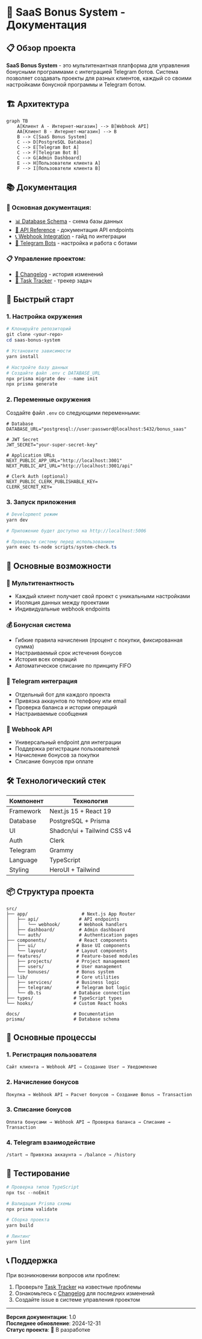# 🎯 SaaS Bonus System - Документация

## 📋 Обзор проекта

**SaaS Bonus System** - это мультитенантная платформа для управления бонусными программами с интеграцией Telegram ботов. Система позволяет создавать проекты для разных клиентов, каждый со своими настройками бонусной программы и Telegram ботом.

## 🏗️ Архитектура

```mermaid
graph TB
    A[Клиент A - Интернет-магазин] --> B[Webhook API]
    AA[Клиент B - Интернет-магазин] --> B
    B --> C[SaaS Bonus System]
    C --> D[PostgreSQL Database]
    C --> E[Telegram Bot A]
    C --> F[Telegram Bot B]
    C --> G[Admin Dashboard]
    E --> H[Пользователи клиента A]
    F --> I[Пользователи клиента B]
```

## 📚 Документация

### 📖 Основная документация:
- [📊 Database Schema](./database-schema.md) - схема базы данных
- [🔗 API Reference](./api.md) - документация API endpoints
- [📞 Webhook Integration](./webhook-integration.md) - гайд по интеграции
- [🤖 Telegram Bots](./telegram-bots.md) - настройка и работа с ботами

### 📋 Управление проектом:
- [📝 Changelog](./changelog.md) - история изменений
- [📌 Task Tracker](./tasktracker.md) - трекер задач

## 🚀 Быстрый старт

### 1. Настройка окружения

```powershell
# Клонируйте репозиторий
git clone <your-repo>
cd saas-bonus-system

# Установите зависимости
yarn install

# Настройте базу данных
# Создайте файл .env с DATABASE_URL
npx prisma migrate dev --name init
npx prisma generate
```

### 2. Переменные окружения

Создайте файл `.env` со следующими переменными:

```env
# Database
DATABASE_URL="postgresql://user:password@localhost:5432/bonus_saas"

# JWT Secret
JWT_SECRET="your-super-secret-key"

# Application URLs
NEXT_PUBLIC_APP_URL="http://localhost:3001"
NEXT_PUBLIC_API_URL="http://localhost:3001/api"

# Clerk Auth (optional)
NEXT_PUBLIC_CLERK_PUBLISHABLE_KEY=
CLERK_SECRET_KEY=
```

### 3. Запуск приложения

```powershell
# Development режим
yarn dev

# Приложение будет доступно на http://localhost:5006

# Проверьте систему перед использованием
yarn exec ts-node scripts/system-check.ts
```

## 🎯 Основные возможности

### 🏢 Мультитенантность
- Каждый клиент получает свой проект с уникальными настройками
- Изоляция данных между проектами
- Индивидуальные webhook endpoints

### 💰 Бонусная система
- Гибкие правила начисления (процент с покупки, фиксированная сумма)
- Настраиваемый срок истечения бонусов
- История всех операций
- Автоматическое списание по принципу FIFO

### 🤖 Telegram интеграция
- Отдельный бот для каждого проекта
- Привязка аккаунтов по телефону или email
- Проверка баланса и истории операций
- Настраиваемые сообщения

### 🔗 Webhook API
- Универсальный endpoint для интеграции
- Поддержка регистрации пользователей
- Начисление бонусов за покупки
- Списание бонусов при оплате

## 🛠️ Технологический стек

| Компонент | Технология |
|-----------|------------|
| Framework | Next.js 15 + React 19 |
| Database | PostgreSQL + Prisma |
| UI | Shadcn/ui + Tailwind CSS v4 |
| Auth | Clerk |
| Telegram | Grammy |
| Language | TypeScript |
| Styling | HeroUI + Tailwind |

## 📦 Структура проекта

```
src/
├── app/                    # Next.js App Router
│   ├── api/               # API endpoints
│   │   └── webhook/       # Webhook handlers
│   ├── dashboard/         # Admin dashboard
│   └── auth/              # Authentication pages
├── components/            # React components
│   ├── ui/               # Base UI components
│   └── layout/           # Layout components
├── features/             # Feature-based modules
│   ├── projects/         # Project management
│   ├── users/            # User management
│   └── bonuses/          # Bonus system
├── lib/                  # Core utilities
│   ├── services/         # Business logic
│   ├── telegram/         # Telegram bot logic
│   └── db.ts            # Database connection
├── types/               # TypeScript types
└── hooks/               # Custom React hooks

docs/                    # Documentation
prisma/                  # Database schema
```

## 🔄 Основные процессы

### 1. Регистрация пользователя
```
Сайт клиента → Webhook API → Создание User → Уведомление
```

### 2. Начисление бонусов
```
Покупка → Webhook API → Расчет бонусов → Создание Bonus → Transaction
```

### 3. Списание бонусов
```
Оплата бонусами → Webhook API → Проверка баланса → Списание → Transaction
```

### 4. Telegram взаимодействие
```
/start → Привязка аккаунта → /balance → /history
```

## 🧪 Тестирование

```powershell
# Проверка типов TypeScript
npx tsc --noEmit

# Валидация Prisma схемы
npx prisma validate

# Сборка проекта
yarn build

# Линтинг
yarn lint
```

## 📞 Поддержка

При возникновении вопросов или проблем:
1. Проверьте [Task Tracker](./tasktracker.md) на известные проблемы
2. Ознакомьтесь с [Changelog](./changelog.md) для последних изменений
3. Создайте issue в системе управления проектом

---

**Версия документации**: 1.0  
**Последнее обновление**: 2024-12-31  
**Статус проекта**: 🚧 В разработке 